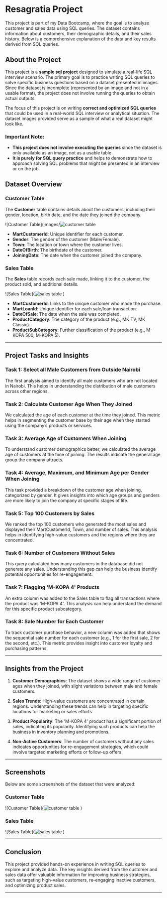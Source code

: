 # Resagratia Project

This project is part of my Data Bootcamp, where the goal is to analyze customer and sales data using SQL queries. The dataset contains information about customers, their demographic details, and their sales history. Below is a comprehensive explanation of the data and key results derived from SQL queries.

## About the Project
This project is a **sample sql project** designed to simulate a real-life SQL interview scenario. The primary goal is to practice writing SQL queries to solve specific business questions based on a dataset presented in images. Since the dataset is incomplete (represented by an image and not in a usable format), the project does not involve running the queries to obtain actual outputs.

The focus of this project is on writing **correct and optimized SQL queries** that could be used in a real-world SQL interview or analytical situation. The dataset images provided serve as a sample of what a real dataset might look like.

### Important Note:
- **This project does not involve executing the queries** since the dataset is only available as an image, not as a usable table. 
- **It is purely for SQL query practice** and helps to demonstrate how to approach solving SQL problems that might be presented in an interview or on the job.

## Dataset Overview

### Customer Table

The **Customer** table contains details about the customers, including their gender, location, birth date, and the date they joined the company.

![Customer Table](images/![customer table](https://github.com/user-attachments/assets/01ba11c5-02ac-48af-b7aa-f1425347396e)

- **MartCustomerId**: Unique identifier for each customer.
- **Gender**: The gender of the customer (Male/Female).
- **Town**: The location or town where the customer lives.
- **DateOfBirth**: The birthdate of the customer.
- **JoiningDate**: The date when the customer joined the company.

### Sales Table

The **Sales** table records each sale made, linking it to the customer, the product sold, and additional details.

![Sales Table](![sales table](https://github.com/user-attachments/assets/2793acd3-1227-4565-a7a4-1faf72c678ec)
)

- **MartCustomerId**: Links to the unique customer who made the purchase.
- **MartLoanId**: Unique identifier for each sale/loan transaction.
- **DateOfSale**: The date when the sale was completed.
- **ProductCategory**: The category of the product (e.g., MK TV, MK Classic).
- **ProductSubCategory**: Further classification of the product (e.g., M-KOPA 500, M-KOPA 5).

---

## Project Tasks and Insights

### Task 1: Select all Male Customers from Outside Nairobi

The first analysis aimed to identify all male customers who are not located in Nairobi. This helps in understanding the distribution of male customers across other regions.

### Task 2: Calculate Customer Age When They Joined

We calculated the age of each customer at the time they joined. This metric helps in segmenting the customer base by their age when they started using the company’s products or services.

### Task 3: Average Age of Customers When Joining

To understand customer demographics better, we calculated the average age of customers at the time of joining. The results indicate the general age group the company attracts.


### Task 4: Average, Maximum, and Minimum Age per Gender When Joining

This task provided a breakdown of the customer age when joining, categorized by gender. It gives insights into which age groups and genders are more likely to join the company at specific stages of life.

### Task 5: Top 100 Customers by Sales

We ranked the top 100 customers who generated the most sales and displayed their MartCustomerId, Town, and number of sales. This analysis helps in identifying high-value customers and the regions where they are concentrated.

### Task 6: Number of Customers Without Sales

This query calculated how many customers in the database did not generate any sales. Understanding this gap can help the business identify potential opportunities for re-engagement.

### Task 7: Flagging 'M-KOPA 4' Products

An extra column was added to the Sales table to flag all transactions where the product was 'M-KOPA 4'. This analysis can help understand the demand for this specific product subcategory.

### Task 8: Sale Number for Each Customer

To track customer purchase behavior, a new column was added that shows the sequential sale number for each customer (e.g., 1 for the first sale, 2 for the second, etc.). This metric provides insight into customer loyalty and purchasing patterns.

---

## Insights from the Project

1. **Customer Demographics**: The dataset shows a wide range of customer ages when they joined, with slight variations between male and female customers.
  
2. **Sales Trends**: High-value customers are concentrated in certain regions. Understanding these trends can help in targeting specific locations for marketing or sales efforts.

3. **Product Popularity**: The 'M-KOPA 4' product has a significant portion of sales, indicating its popularity. Identifying such products can help the business in inventory planning and promotions.

4. **Non-Active Customers**: The number of customers without any sales indicates opportunities for re-engagement strategies, which could involve targeted marketing efforts or follow-up offers.

---

## Screenshots

Below are some screenshots of the dataset that were analyzed:

### Customer Table
![Customer Table](![customer table](https://github.com/user-attachments/assets/02c0f5a5-c46f-4b5b-b746-b8e899145bd4)
)

### Sales Table
![Sales Table](![sales table](https://github.com/user-attachments/assets/657faa57-326c-4724-9485-bae847d9592d)
)

---

## Conclusion

This project provided hands-on experience in writing SQL queries to explore and analyze data. The key insights derived from the customer and sales data offer valuable information for improving business strategies, such as targeting high-value customers, re-engaging inactive customers, and optimizing product sales.



---


